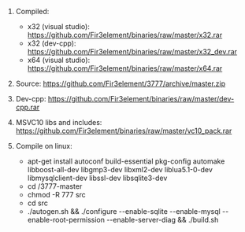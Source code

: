 1. Compiled:
	* x32 (visual studio): https://github.com/Fir3element/binaries/raw/master/x32.rar
	* x32 (dev-cpp): https://github.com/Fir3element/binaries/raw/master/x32_dev.rar
	* x64 (visual studio): https://github.com/Fir3element/binaries/raw/master/x64.rar

2. Source: https://github.com/Fir3element/3777/archive/master.zip

3. Dev-cpp: https://github.com/Fir3element/binaries/raw/master/dev-cpp.rar

4. MSVC10 libs and includes: https://github.com/Fir3element/binaries/raw/master/vc10_pack.rar

5. Compile on linux:
	* apt-get install autoconf build-essential pkg-config automake libboost-all-dev libgmp3-dev libxml2-dev liblua5.1-0-dev libmysqlclient-dev libssl-dev libsqlite3-dev
	* cd /3777-master
	* chmod -R 777 src
	* cd src
	* ./autogen.sh && ./configure --enable-sqlite --enable-mysql --enable-root-permission --enable-server-diag && ./build.sh
